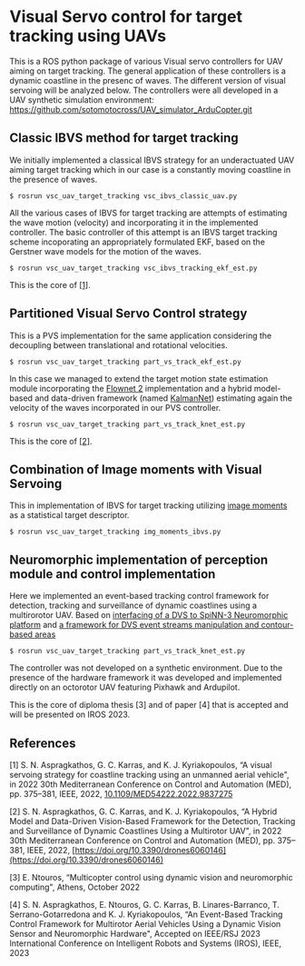 # Visual Servo control for target tracking using UAVs
This is a ROS python package of various Visual servo controllers for UAV aiming on target tracking. The general application of these controllers is a dynamic coastline in the presenc of waves.
The different version of visual servoing will be analyzed below.
The controllers were all developed in a UAV synthetic simulation environment: https://github.com/sotomotocross/UAV_simulator_ArduCopter.git

## Classic IBVS method for target tracking
We initially implemented a classical IBVS strategy for an underactuated UAV aiming target tracking which in our case is a constantly moving coastline in the presence of waves.
```
$ rosrun vsc_uav_target_tracking vsc_ibvs_classic_uav.py
```
All the various cases of IBVS for target tracking are attempts of estimating the wave motion (velocity) and incorporating it in the implemented controller.
The basic controller of this attempt is an IBVS target tracking scheme incoporating an appropriately formulated EKF, based on the Gerstner wave models for the motion of the waves.
```
$ rosrun vsc_uav_target_tracking vsc_ibvs_tracking_ekf_est.py
```
This is the core of [[1]](https://ieeexplore.ieee.org/abstract/document/9837275).

## Partitioned Visual Servo Control strategy
This is a PVS implementation for the same application considering the decoupling between translational and rotational velocities.
```
$ rosrun vsc_uav_target_tracking part_vs_track_ekf_est.py
```
In this case we managed to extend the target motion state estimation module incorporating the [Flownet 2](https://github.com/lmb-freiburg/ROS-packages.git) implementation and a hybrid model-based and data-driven framework (named [KalmanNet](https://github.com/KalmanNet/KalmanNet_TSP.git)) estimating again the velocity of the waves incorporated in our PVS controller.
```
$ rosrun vsc_uav_target_tracking part_vs_track_knet_est.py
```
This is the core of [[2]](https://doi.org/10.3390/drones6060146).

## Combination of Image moments with Visual Servoing
This in implementation of IBVS for target tracking utilizing [image moments](10.1109/TRO.2004.829463) as a statistical target descriptor.
```
$ rosrun vsc_uav_target_tracking img_moments_ibvs.py
```

## Neuromorphic implementation of perception module and control implementation
Here we implemented an event-based tracking control framework for detection, tracking and surveillance of dynamic coastlines using a multirorotor UAV.
Based on [interfacing of a DVS to SpiNN-3 Neuromorphic platform](https://github.com/ntouev/spinn_aer_if.git) and [a framework for DVS event streams manipulation and contour-based areas](https://github.com/ntouev/ev_snn_percept.git)

```
$ rosrun vsc_uav_target_tracking part_vs_track_knet_est.py
```
The controller was not developed on a synthetic environment. Due to the presence of the hardware framework it was developed and implemented directly on an octorotor UAV featuring Pixhawk and Ardupilot.

This is the core of diploma thesis [3] and of paper [4] that is accepted and will be presented on IROS 2023.


## References
<a id="1">[1]</a> 
S. N. Aspragkathos, G. C. Karras, and K. J. Kyriakopoulos, “A visual servoing strategy for coastline tracking using an unmanned aerial vehicle", in 2022 30th Mediterranean Conference on Control and
        Automation (MED), pp. 375–381, IEEE, 2022, [10.1109/MED54222.2022.9837275](10.1109/MED54222.2022.9837275)

<a id="2">[2]</a> 
S. N. Aspragkathos, G. C. Karras, and K. J. Kyriakopoulos, “A Hybrid Model and Data-Driven Vision-Based Framework for the Detection, Tracking and Surveillance of Dynamic Coastlines Using a Multirotor UAV", in 2022 30th Mediterranean Conference on Control and
Automation (MED), pp. 375–381, IEEE, 2022, [https://doi.org/10.3390/drones6060146](https://doi.org/10.3390/drones6060146)

<a id="3">[3]</a> 
E. Ntouros, “Multicopter control using dynamic vision and neuromorphic computing", Athens, October 2022

<a id="4">[4]</a> 
S. N. Aspragkathos, E. Ntouros, G. C. Karras, B. Linares-Barranco, T. Serrano-Gotarredona and K. J. Kyriakopoulos, “An Event-Based Tracking Control Framework for Multirotor Aerial Vehicles Using a Dynamic Vision Sensor and Neuromorphic Hardware", Accepted on IEEE/RSJ 2023 International Conference on Intelligent Robots and Systems (IROS), IEEE, 2023